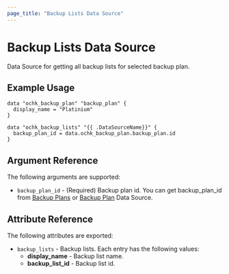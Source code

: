 ```yaml
---
page_title: "Backup Lists Data Source"
---
```


# Backup Lists Data Source

Data Source for getting all backup lists for selected backup plan.

## Example Usage

```hcl
data "ochk_backup_plan" "backup_plan" {
  display_name = "Platinium"
}

data "ochk_backup_lists" "{{ .DataSourceName}}" {
  backup_plan_id = data.ochk_backup_plan.backup_plan.id
}
```

## Argument Reference

The following arguments are supported:

* `backup_plan_id` - (Required) Backup plan id. You can get backup_plan_id from [Backup Plans](backup_plans.md) or [Backup Plan](backup_plan.md) Data Source.

## Attribute Reference

The following attributes are exported:
* `backup_lists` - Backup lists. Each entry has the following values:
    * **display_name** - Backup list name.
    * **backup_list_id** - Backup list id.
